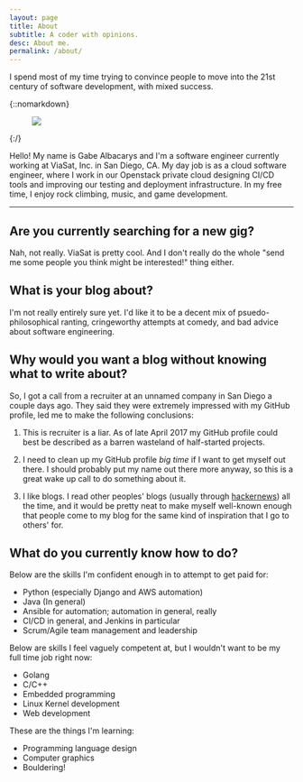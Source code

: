 ```yaml
---
layout: page
title: About
subtitle: A coder with opinions.
desc: About me.
permalink: /about/
---
```


<div class="pretty-links">

<div class="lead lead-about">I spend most of my time trying to convince people
to move into the 21st century of software development, with mixed success.
</div>

{::nomarkdown} 
<figure class="site-profile">
    <img src="{{ site.baseurl }}/assets/img/profile.png">
</figure>
{:/}

Hello! My name is Gabe Albacarys and I'm a software engineer currently working
at ViaSat, Inc. in San Diego, CA. My day job is as a cloud software engineer,
where I work in our Openstack private cloud designing CI/CD tools and improving
our testing and deployment infrastructure. In my free time, I enjoy rock
climbing, music, and game development.

---

## Are you currently searching for a new gig?

Nah, not really. ViaSat is pretty cool. And I don't really do the whole "send me
some people you think might be interested!" thing either.

## What is your blog about?

I'm not really entirely sure yet. I'd like it to be a decent mix of
psuedo-philosophical ranting, cringeworthy attempts at comedy, and bad advice
about software engineering.

## Why would you want a blog without knowing what to write about?

So, I got a call from a recruiter at an unnamed company in San Diego a couple
days ago. They said they were extremely impressed with my GitHub profile, led me
to make the following conclusions:

1. This is recruiter is a liar. As of late April 2017 my GitHub profile could
best be described as a barren wasteland of half-started projects.

2. I need to clean up my GitHub profile *big time* if I want to get myself out
there. I should probably put my name out there more anyway, so this is a great
wake up call to do something about it.

3. I like blogs. I read other peoples' blogs (usually through
[hackernews](https://news.ycombinator.com)) all the time, and it would be pretty
neat to make myself well-known enough that people come to my blog for the same
kind of inspiration that I go to others' for.

## What do you currently know how to do?

Below are the skills I'm confident enough in to attempt to get paid for:

- Python (especially Django and AWS automation)
- Java (In general)
- Ansible for automation; automation in general, really
- CI/CD in general, and Jenkins in particular
- Scrum/Agile team management and leadership

Below are skills I feel vaguely competent at, but I wouldn't want to be my full
time job right now:
- Golang
- C/C++
- Embedded programming
- Linux Kernel development
- Web development

These are the things I'm learning:
- Programming language design
- Computer graphics
- Bouldering!

</div>

